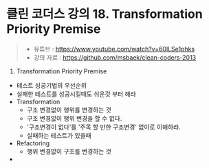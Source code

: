 클린 코더스 강의 18. Transformation Priority Premise
=============================

> * 유튜브 : https://www.youtube.com/watch?v=60lLSe1phks
> * 강의 자료 : https://github.com/msbaek/clean-coders-2013

1. Transformation Priority Premise
  * 테스트 성공기법의 우선순위
  * 실패한 테스트를 성공시킬때도 쉬운것 부터 해라
  * Transformation
    - 구조 변경없이 행위를 변경하는 것
    - 구조 변경없이 행위 변경을 할 수 없다.
    - '구조변경이 없다'를 '주목 할 만한 구조변경' 없이로 이해하라.
    - 실패하는 테스트가 있을때
  * Refactoring
    - 행위 변경없이 구조를 변경하는 것
  *
